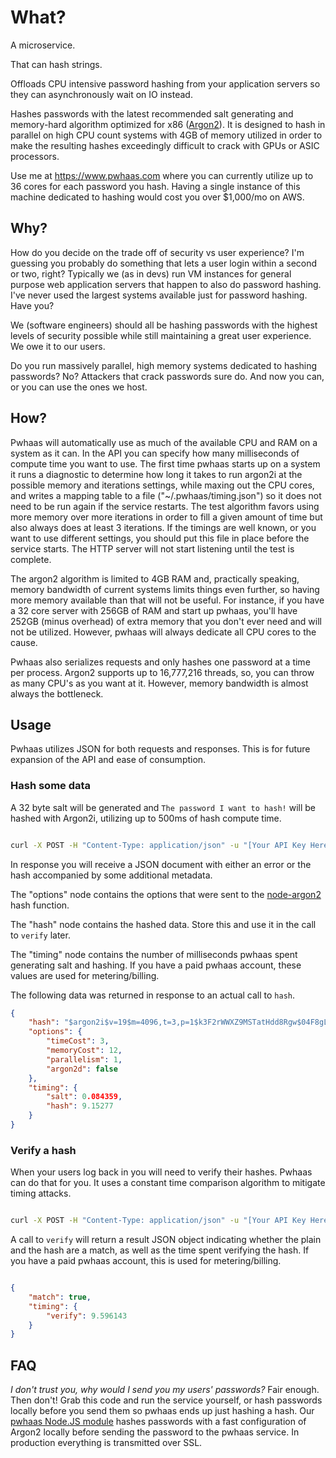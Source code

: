 # What?
A microservice.

That can hash strings.

Offloads CPU intensive password hashing from your application servers so they can asynchronously wait on IO instead.

Hashes passwords with the latest recommended salt generating and memory-hard algorithm optimized for x86 ([Argon2](https://github.com/P-H-C/phc-winner-argon2)). It is designed to hash in parallel on high CPU count systems with 4GB of memory utilized in order to make the resulting hashes exceedingly difficult to crack with GPUs or ASIC processors.

Use me at https://www.pwhaas.com where you can currently utilize up to 36 cores for each password you hash. Having a single instance of this machine dedicated to hashing would cost you over $1,000/mo on AWS.

## Why?
How do you decide on the trade off of security vs user experience? I'm guessing you probably do something that lets a user login within a second or two, right? Typically we (as in devs) run VM instances for general purpose web application servers that happen to also do password hashing. I've never used the largest systems available just for password hashing. Have you?

We (software engineers) should all be hashing passwords with the highest levels of security possible while still maintaining a great user experience. We owe it to our users.

Do you run massively parallel, high memory systems dedicated to hashing passwords? No? Attackers that crack passwords sure do. And now you can, or you can use the ones we host.

## How?
Pwhaas will automatically use as much of the available CPU and RAM on a system as it can. In the API you can specify how many milliseconds of compute time you want to use. The first time pwhaas starts up on a system it runs a diagnostic to determine how long it takes to run argon2i at the possible memory and iterations settings, while maxing out the CPU cores, and writes a mapping table to a file ("~/.pwhaas/timing.json") so it does not need to be run again if the service restarts. The test algorithm favors using more memory over more iterations in order to fill a given amount of time but also always does at least 3 iterations. If the timings are well known, or you want to use different settings, you should put this file in place before the service starts. The HTTP server will not start listening until the test is complete.

The argon2 algorithm is limited to 4GB RAM and, practically speaking, memory bandwidth of current systems limits things even further, so having more memory available than that will not be useful. For instance, if you have a 32 core server with 256GB of RAM and start up pwhaas, you'll have 252GB (minus overhead) of extra memory that you don't ever need and will not be utilized. However, pwhaas will always dedicate all CPU cores to the cause.

Pwhaas also serializes requests and only hashes one password at a time per process. Argon2 supports up to 16,777,216 threads, so, you can throw as many CPU's as you want at it. However, memory bandwidth is almost always the bottleneck.

## Usage
Pwhaas utilizes JSON for both requests and responses. This is for future expansion of the API and ease of consumption.

### Hash some data 
A 32 byte salt will be generated and `The password I want to hash!` will be hashed with Argon2i, utilizing up to 500ms of hash compute time.

```sh

curl -X POST -H "Content-Type: application/json" -u "[Your API Key Here]:" -d '{"maxtime":500, "plain":"The password I want to hash!"}' https://api.pwhaas.com/hash

```

In response you will receive a JSON document with either an error or the hash accompanied by some additional metadata.

The "options" node contains the options that were sent to the [node-argon2](https://github.com/ranisalt/node-argon2/) hash function.

The "hash" node contains the hashed data. Store this and use it in the call to `verify` later.

The "timing" node contains the number of milliseconds pwhaas spent generating salt and hashing. If you have a paid pwhaas account, these values are used for metering/billing.

The following data was returned in response to an actual call to `hash`.

```json
{
    "hash": "$argon2i$v=19$m=4096,t=3,p=1$k3F2rWWXZ9MSTatHdd8Rgw$04F8gLV5HnwI8DdLDmB+2MPlPsSwkX0ETpVeuJzWX7o",
    "options": {
        "timeCost": 3,
        "memoryCost": 12,
        "parallelism": 1,
        "argon2d": false
    },
    "timing": {
        "salt": 0.084359,
        "hash": 9.15277
    } 
}
```

### Verify a hash
When your users log back in you will need to verify their hashes. Pwhaas can do that for you. It uses a constant time comparison algorithm to mitigate timing attacks.

```sh

curl -X POST -H "Content-Type: application/json" -u "[Your API Key Here]:" -d '{"hash":"$argon2i$v=19$m=4096,t=3,p=1$k3F2rWWXZ9MSTatHdd8Rgw$04F8gLV5HnwI8DdLDmB+2MPlPsSwkX0ETpVeuJzWX7o", "plain":"The password I want to hash!"}' https://api.pwhaas.com/verify

```

A call to `verify` will return a result JSON object indicating whether the plain and the hash are a match, as well as the time spent verifying the hash. If you have a paid pwhaas account, this is used for metering/billing.

```json

{
    "match": true,
    "timing": {
        "verify": 9.596143
    }
}

```

## FAQ
_I don't trust you, why would I send you my users' passwords?_
Fair enough. Then don't! Grab this code and run the service yourself, or hash passwords locally before you send them so pwhaas ends up just hashing a hash.
Our [pwhaas Node.JS module](https://github.com/jdconley/pwhaas-js) hashes passwords with a fast configuration of Argon2 locally before sending the password to the pwhaas service.
In production everything is transmitted over SSL.